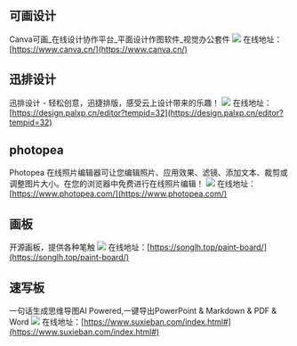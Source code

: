 ## 可画设计
Canva可画_在线设计协作平台_平面设计作图软件_视觉办公套件
![](https://foruda.gitee.com/images/1724318564098704807/af4a9586_8031453.jpeg)
在线地址：[https://www.canva.cn/](https://www.canva.cn/)

## 迅排设计
迅排设计 - 轻松创意，迅捷排版，感受云上设计带来的乐趣！
![](https://foruda.gitee.com/images/1724318550016646574/af8a3140_8031453.jpeg)
在线地址：[https://design.palxp.cn/editor?tempid=32](https://design.palxp.cn/editor?tempid=32)

## photopea
Photopea 在线照片编辑器可让您编辑照片、应用效果、滤镜、添加文本、裁剪或调整图片大小。在您的浏览器中免费进行在线照片编辑！
![](https://foruda.gitee.com/images/1724318579969143156/8de412f6_8031453.jpeg)
在线地址：[https://www.photopea.com/](https://www.photopea.com/)


## 画板
开源画板，提供各种笔触
![](https://foruda.gitee.com/images/1724318042140571456/0b1e2f7b_8031453.jpeg)
在线地址：[https://songlh.top/paint-board/](https://songlh.top/paint-board/)

 ## 速写板
 一句话生成思维导图AI Powered,一键导出PowerPoint & Markdown & PDF & Word
![](https://foruda.gitee.com/images/1724220381567394408/c0a7e919_8031453.jpeg)
在线地址：[https://www.suxieban.com/index.html#](https://www.suxieban.com/index.html#)